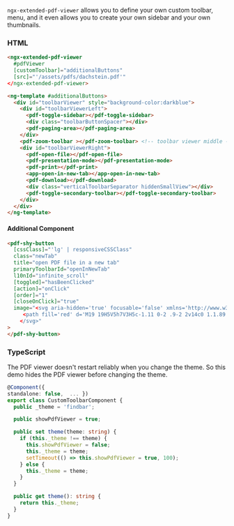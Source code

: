 `ngx-extended-pdf-viewer` allows you to define your own custom toolbar, menu, and it even allows you to create your own sidebar and your own thumbnails.

### HTML

```html
<ngx-extended-pdf-viewer
  #pdfViewer
  [customToolbar]="additionalButtons"
  [src]="'/assets/pdfs/dachstein.pdf'"
</ngx-extended-pdf-viewer>

<ng-template #additionalButtons>
  <div id="toolbarViewer" style="background-color:darkblue">
    <div id="toolbarViewerLeft">
      <pdf-toggle-sidebar></pdf-toggle-sidebar>
      <div class="toolbarButtonSpacer"></div>
      <pdf-paging-area></pdf-paging-area>
    </div>
    <pdf-zoom-toolbar ></pdf-zoom-toolbar> <!-- toolbar viewer middle -->
    <div id="toolbarViewerRight">
      <pdf-open-file></pdf-open-file>
      <pdf-presentation-mode></pdf-presentation-mode>
      <pdf-print></pdf-print>
      <app-open-in-new-tab></app-open-in-new-tab>
      <pdf-download></pdf-download>
      <div class="verticalToolbarSeparator hiddenSmallView"></div>
      <pdf-toggle-secondary-toolbar></pdf-toggle-secondary-toolbar>
    </div>
  </div>
</ng-template>
```
#### Additional Component

```html
<pdf-shy-button
  [cssClass]="'lg' | responsiveCSSClass"
  class="newTab"
  title="open PDF file in a new tab"
  primaryToolbarId="openInNewTab"
  l10nId="infinite_scroll"
  [toggled]="hasBeenClicked"
  [action]="onClick"
  [order]="1"
  [closeOnClick]="true"
  image="<svg aria-hidden='true' focusable='false' xmlns='http://www.w3.org/2000/svg' height='24' viewBox='0 0 24 24' width='24'>
     <path fill='red' d='M19 19H5V5h7V3H5c-1.11 0-2 .9-2 2v14c0 1.1.89 2 2 2h14c1.1 0 2-.9 2-2v-7h-2v7zM14 3v2h3.59l-9.83 9.83 1.41 1.41L19 6.41V10h2V3h-7z'/>
    </svg>"
>
</pdf-shy-button>
```

### TypeScript

The PDF viewer doesn't restart reliably when you change the theme. So this demo hides the PDF viewer before changing the theme.

```typescript
@Component({
standalone: false,  ... })
export class CustomToolbarComponent {
  public _theme = 'findbar';

  public showPdfViewer = true;

  public set theme(theme: string) {
    if (this._theme !== theme) {
      this.showPdfViewer = false;
      this._theme = theme;
      setTimeout(() => this.showPdfViewer = true, 100);
    } else {
      this._theme = theme;
    }
  }

  public get theme(): string {
    return this._theme;
  }
}
```
